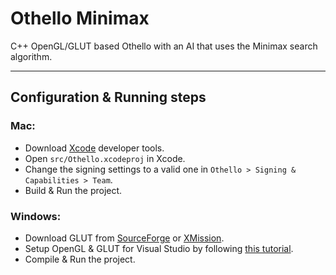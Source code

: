 # Othello Minimax

C++ OpenGL/GLUT based Othello with an AI that uses the Minimax search algorithm.

---

## Configuration & Running steps

### Mac:

- Download [Xcode](https://developer.apple.com/xcode/resources/) developer tools.
- Open `src/Othello.xcodeproj` in Xcode.
- Change the signing settings to a valid one in `Othello > Signing & Capabilities > Team`.
- Build & Run the project.

### Windows:

- Download GLUT from [SourceForge](https://freeglut.sourceforge.net/) or [XMission](https://user.xmission.com/~nate/glut.html).
- Setup OpenGL & GLUT for Visual Studio by following [this tutorial](https://www.absingh.com/opengl/).
- Compile & Run the project.
  
